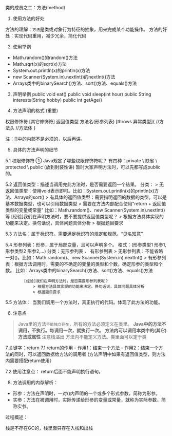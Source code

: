 

类的成员之二：方法(method)

1. 使用方法的好处

方法的理解：`方法`是类或对象行为特征的抽象，用来完成某个功能操作。
方法的好处：实现代码重用，减少冗余，简化代码

2. 使用举例
- Math.random()的random()方法
- Math.sqrt(x)的sqrt(x)方法
- System.out.println(x)的println(x)方法
- new Scanner(System.in).nextInt()的nextInt()方法
- Arrays类中的binarySearch()方法、sort()方法、equals()方法


3. 声明举例
public void eat()
public void sleep(int hour)
public String interests(String hobby)
public int getAge()


4. 方法声明的格式 (重要)

权限修饰符 [其它修饰符] 返回值类型 方法名(形参列表) [throws 异常类型]{ //方法头
    //方法体
}

注：[]中的内部不是必须的，以后再讲。

5. 具体的方法声明的细节

5.1 权限修饰符
    ① Java规定了哪些权限修饰符呢？ 有四种：private \ 缺省 \ protected \ public (放到封装性讲)
       暂时大家声明方法时，可以先都写成public的。

5.2 返回值类型：描述当调用完此方法时，是否需要返回一个结果。
       分类：
       > 无返回值类型：使用void表示即可。比如：System.out.println(x)的println(x)方法、Arrays的sort()
       > 有具体的返回值类型：需要指明返回的数据的类型。可以是基本数据类型，也可以引用数据类型
            > 需要在方法内部配合使用"return + 返回值类型的变量或常量"
           比如：Math.random()、new Scanner(System.in).nextInt()等
       [经验]我们在声明方法时，要不要提供返回值类型呢？
          > 根据方法具体实现的功能来决定。换句话说，具体问题具体分析
          > 根据题目要求

5.3 方法名：属于标识符。需要满足标识符的规定和规范。“见名知意”

5.4 形参列表：形参，属于局部变量，且可以声明多个。
           格式：(形参类型1 形参1,形参类型2 形参2,...)
           分类：无形参列表 、 有形参列表
              > 无形参列表：不能省略一对()。比如：Math.random()、new Scanner(System.in).nextInt()
              > 有形参列表：根据方法调用时，需要的不确定的变量的类型和个数，确定形参的类型和个数。
                          比如：Arrays类中的binarySearch()方法、sort()方法、equals()方法

            [经验]我们在声明方法时，是否需要形参列表呢？
                > 根据方法具体实现的功能来决定。换句话说，具体问题具体分析
                > 根据题目要求
5.5 方法体： 当我们调用一个方法时，真正执行的代码。体现了此方法的功能。

6. 注意点
> Java里的方法`不能独立存在`，所有的方法必须定义在类里。
> **Java中的方法不调用，不执行。每调用一次，就执行一次。**
> **方法内可以调用本类中的(其它)方法或属性** 注意栈溢出
> 方法内不能定义方法。类里面可以定于类   

7.关键字：return
7.1 return的作用
    - 作用1：结束一个方法
    - 作用2：结束一个方法的同时，可以返回数据给方法的调用者 (方法声明中如果有返回值类型，则方法内需要搭配return使用）

7.2 使用注意点：
    return后面不能声明执行语句。

8. 方法调用的内存解析：
- 形参：方法在声明时，一对()内声明的一个或多个形式参数，简称为形参。
- 实参：方法在被调用时，实际传递给形参的变量或常量，就称为实际参数，简称实参。

过程概述：


栈是不存在GC的，栈里面只存在入栈和出栈





